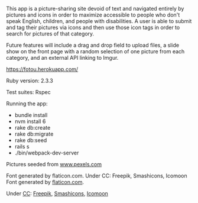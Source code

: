 This app is a picture-sharing site devoid of text and navigated entirely by pictures and icons in order to maximize accessible to people who don't speak English, children, and people with disabilities. A user is able to submit and tag their pictures via icons and then use those icon tags in order to search for pictures of that category.

Future features will include a drag and drop field to upload files, a slide show on the front page with a random selection of one picture from each category, and an external API linking to Imgur. 


https://fotou.herokuapp.com/

Ruby version: 2.3.3

Test suites: Rspec

Running the app:
* bundle install
* nvm install 6
* rake db:create
* rake db:migrate
* rake db:seed
* rails s
*  ./bin/webpack-dev-server

Pictures seeded from www.pexels.com

Font generated by flaticon.com.
Under CC: Freepik, Smashicons, Icomoon
Font generated by <a href="http://www.flaticon.com">flaticon.com</a>. <p>Under <a href="http://creativecommons.org/licenses/by/3.0/">CC</a>: <a data-file="006-interface" href="http://www.freepik.com">Freepik</a>, <a data-file="008-nature" href="https://www.flaticon.com/authors/smashicons">Smashicons</a>, <a data-file="011-city" href="https://www.flaticon.com/authors/icomoon">Icomoon</a></p>
